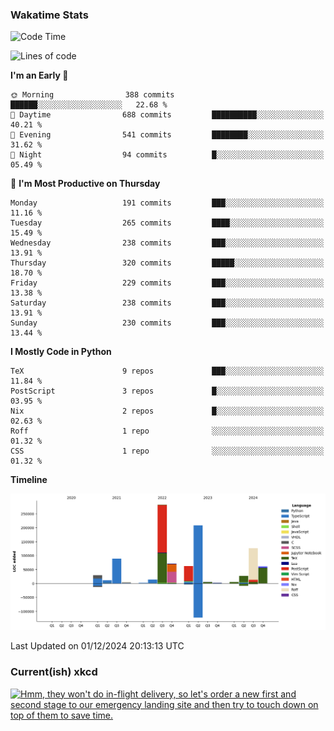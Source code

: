 ### Wakatime Stats
<!--START_SECTION:waka-->
![Code Time](http://img.shields.io/badge/Code%20Time-2%2C962%20hrs%2019%20mins-blue)

![Lines of code](https://img.shields.io/badge/From%20Hello%20World%20I%27ve%20Written-1.0%20million%20lines%20of%20code-blue)

**I'm an Early 🐤** 

```text
🌞 Morning                388 commits         ██████░░░░░░░░░░░░░░░░░░░   22.68 % 
🌆 Daytime                688 commits         ██████████░░░░░░░░░░░░░░░   40.21 % 
🌃 Evening                541 commits         ████████░░░░░░░░░░░░░░░░░   31.62 % 
🌙 Night                  94 commits          █░░░░░░░░░░░░░░░░░░░░░░░░   05.49 % 
```
📅 **I'm Most Productive on Thursday** 

```text
Monday                   191 commits         ███░░░░░░░░░░░░░░░░░░░░░░   11.16 % 
Tuesday                  265 commits         ████░░░░░░░░░░░░░░░░░░░░░   15.49 % 
Wednesday                238 commits         ███░░░░░░░░░░░░░░░░░░░░░░   13.91 % 
Thursday                 320 commits         █████░░░░░░░░░░░░░░░░░░░░   18.70 % 
Friday                   229 commits         ███░░░░░░░░░░░░░░░░░░░░░░   13.38 % 
Saturday                 238 commits         ███░░░░░░░░░░░░░░░░░░░░░░   13.91 % 
Sunday                   230 commits         ███░░░░░░░░░░░░░░░░░░░░░░   13.44 % 
```


**I Mostly Code in Python** 

```text
TeX                      9 repos             ███░░░░░░░░░░░░░░░░░░░░░░   11.84 % 
PostScript               3 repos             █░░░░░░░░░░░░░░░░░░░░░░░░   03.95 % 
Nix                      2 repos             █░░░░░░░░░░░░░░░░░░░░░░░░   02.63 % 
Roff                     1 repo              ░░░░░░░░░░░░░░░░░░░░░░░░░   01.32 % 
CSS                      1 repo              ░░░░░░░░░░░░░░░░░░░░░░░░░   01.32 % 
```



**Timeline**

![Lines of Code chart](https://raw.githubusercontent.com/joshuajeschek/joshuajeschek/main/assets/bar_graph.png)


 Last Updated on 01/12/2024 20:13:13 UTC
<!--END_SECTION:waka-->

### Current(ish) xkcd
<a id="xkcd-a" title="Hmm, they won't do in-flight delivery, so let's order a new first and second stage to our emergency landing site and then try to touch down on top of them to save time." href="https://www.xkcd.com" target="_blank">
        <img align="center" id="xkcd-img" src="https://imgs.xkcd.com/comics/second_stage.png" alt="Hmm, they won't do in-flight delivery, so let's order a new first and second stage to our emergency landing site and then try to touch down on top of them to save time." height=300 />
</a>
